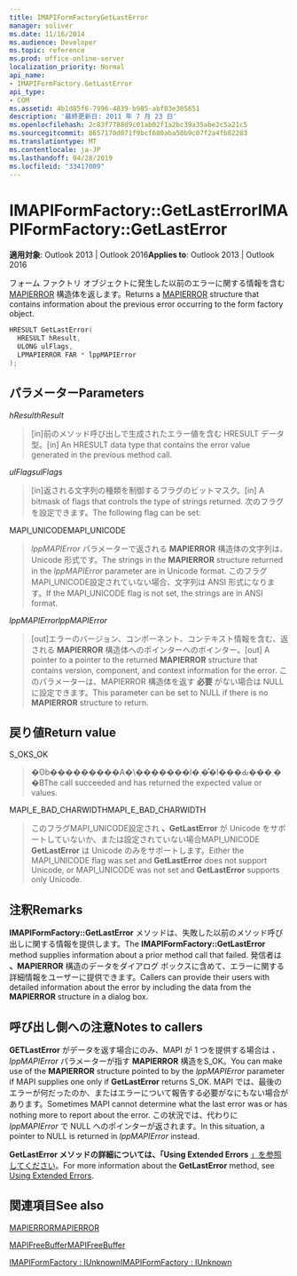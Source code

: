 ```yaml
---
title: IMAPIFormFactoryGetLastError
manager: soliver
ms.date: 11/16/2014
ms.audience: Developer
ms.topic: reference
ms.prod: office-online-server
localization_priority: Normal
api_name:
- IMAPIFormFactory.GetLastError
api_type:
- COM
ms.assetid: 4b1d85f6-7996-4839-b985-abf83e305651
description: '最終更新日: 2011 年 7 月 23 日'
ms.openlocfilehash: 2c83f7788d9c01ab02f1a2bc39a35abe2c5a21c5
ms.sourcegitcommit: 8657170d071f9bcf680aba50b9c07f2a4fb82283
ms.translationtype: MT
ms.contentlocale: ja-JP
ms.lasthandoff: 04/28/2019
ms.locfileid: "33417009"
---
```

# <a name="imapiformfactorygetlasterror"></a><span data-ttu-id="5b0ee-103">IMAPIFormFactory::GetLastError</span><span class="sxs-lookup"><span data-stu-id="5b0ee-103">IMAPIFormFactory::GetLastError</span></span>

  
  
<span data-ttu-id="5b0ee-104">**適用対象**: Outlook 2013 | Outlook 2016</span><span class="sxs-lookup"><span data-stu-id="5b0ee-104">**Applies to**: Outlook 2013 | Outlook 2016</span></span> 
  
<span data-ttu-id="5b0ee-105">フォーム ファクトリ オブジェクトに発生した以前のエラーに関する情報を含む [MAPIERROR](mapierror.md) 構造体を返します。</span><span class="sxs-lookup"><span data-stu-id="5b0ee-105">Returns a [MAPIERROR](mapierror.md) structure that contains information about the previous error occurring to the form factory object.</span></span> 
  
```cpp
HRESULT GetLastError(
  HRESULT hResult,
  ULONG ulFlags,
  LPMAPIERROR FAR * lppMAPIError
);
```

## <a name="parameters"></a><span data-ttu-id="5b0ee-106">パラメーター</span><span class="sxs-lookup"><span data-stu-id="5b0ee-106">Parameters</span></span>

 <span data-ttu-id="5b0ee-107">_hResult_</span><span class="sxs-lookup"><span data-stu-id="5b0ee-107">_hResult_</span></span>
  
> <span data-ttu-id="5b0ee-108">[in]前のメソッド呼び出しで生成されたエラー値を含む HRESULT データ型。</span><span class="sxs-lookup"><span data-stu-id="5b0ee-108">[in] An HRESULT data type that contains the error value generated in the previous method call.</span></span>
    
 <span data-ttu-id="5b0ee-109">_ulFlags_</span><span class="sxs-lookup"><span data-stu-id="5b0ee-109">_ulFlags_</span></span>
  
> <span data-ttu-id="5b0ee-110">[in]返される文字列の種類を制御するフラグのビットマスク。</span><span class="sxs-lookup"><span data-stu-id="5b0ee-110">[in] A bitmask of flags that controls the type of strings returned.</span></span> <span data-ttu-id="5b0ee-111">次のフラグを設定できます。</span><span class="sxs-lookup"><span data-stu-id="5b0ee-111">The following flag can be set:</span></span> 
    
<span data-ttu-id="5b0ee-112">MAPI_UNICODE</span><span class="sxs-lookup"><span data-stu-id="5b0ee-112">MAPI_UNICODE</span></span> 
  
> <span data-ttu-id="5b0ee-113">_lppMAPIError_ パラメーターで返される **MAPIERROR** 構造体の文字列は、Unicode 形式です。</span><span class="sxs-lookup"><span data-stu-id="5b0ee-113">The strings in the **MAPIERROR** structure returned in the  _lppMAPIError_ parameter are in Unicode format.</span></span> <span data-ttu-id="5b0ee-114">このフラグMAPI_UNICODE設定されていない場合、文字列は ANSI 形式になります。</span><span class="sxs-lookup"><span data-stu-id="5b0ee-114">If the MAPI_UNICODE flag is not set, the strings are in ANSI format.</span></span> 
    
 <span data-ttu-id="5b0ee-115">_lppMAPIError_</span><span class="sxs-lookup"><span data-stu-id="5b0ee-115">_lppMAPIError_</span></span>
  
> <span data-ttu-id="5b0ee-116">[out]エラーのバージョン、コンポーネント、コンテキスト情報を含む、返される **MAPIERROR** 構造体へのポインターへのポインター。</span><span class="sxs-lookup"><span data-stu-id="5b0ee-116">[out] A pointer to a pointer to the returned **MAPIERROR** structure that contains version, component, and context information for the error.</span></span> <span data-ttu-id="5b0ee-117">このパラメーターは、MAPIERROR 構造体を返す **必要** がない場合は NULL に設定できます。</span><span class="sxs-lookup"><span data-stu-id="5b0ee-117">This parameter can be set to NULL if there is no **MAPIERROR** structure to return.</span></span> 
    
## <a name="return-value"></a><span data-ttu-id="5b0ee-118">戻り値</span><span class="sxs-lookup"><span data-stu-id="5b0ee-118">Return value</span></span>

<span data-ttu-id="5b0ee-119">S_OK</span><span class="sxs-lookup"><span data-stu-id="5b0ee-119">S_OK</span></span> 
  
> <span data-ttu-id="5b0ee-120">�ʘb���������A�\�������l�܂��͒l���Ԃ���܂��B</span><span class="sxs-lookup"><span data-stu-id="5b0ee-120">The call succeeded and has returned the expected value or values.</span></span>
    
<span data-ttu-id="5b0ee-121">MAPI_E_BAD_CHARWIDTH</span><span class="sxs-lookup"><span data-stu-id="5b0ee-121">MAPI_E_BAD_CHARWIDTH</span></span> 
  
> <span data-ttu-id="5b0ee-122">このフラグMAPI_UNICODE設定され **、GetLastError** が Unicode をサポートしていないか、または設定されていない場合MAPI_UNICODE **GetLastError** は Unicode のみをサポートします。</span><span class="sxs-lookup"><span data-stu-id="5b0ee-122">Either the MAPI_UNICODE flag was set and **GetLastError** does not support Unicode, or MAPI_UNICODE was not set and **GetLastError** supports only Unicode.</span></span> 
    
## <a name="remarks"></a><span data-ttu-id="5b0ee-123">注釈</span><span class="sxs-lookup"><span data-stu-id="5b0ee-123">Remarks</span></span>

<span data-ttu-id="5b0ee-124">**IMAPIFormFactory::GetLastError** メソッドは、失敗した以前のメソッド呼び出しに関する情報を提供します。</span><span class="sxs-lookup"><span data-stu-id="5b0ee-124">The **IMAPIFormFactory::GetLastError** method supplies information about a prior method call that failed.</span></span> <span data-ttu-id="5b0ee-125">発信者は **、MAPIERROR** 構造のデータをダイアログ ボックスに含めて、エラーに関する詳細情報をユーザーに提供できます。</span><span class="sxs-lookup"><span data-stu-id="5b0ee-125">Callers can provide their users with detailed information about the error by including the data from the **MAPIERROR** structure in a dialog box.</span></span> 
  
## <a name="notes-to-callers"></a><span data-ttu-id="5b0ee-126">呼び出し側への注意</span><span class="sxs-lookup"><span data-stu-id="5b0ee-126">Notes to callers</span></span>

<span data-ttu-id="5b0ee-127">**GETLastError** がデータを返す場合にのみ、MAPI が 1 つを提供する場合は _、lppMAPIError_ パラメーターが指す **MAPIERROR** 構造をS_OK。</span><span class="sxs-lookup"><span data-stu-id="5b0ee-127">You can make use of the **MAPIERROR** structure pointed to by the  _lppMAPIError_ parameter if MAPI supplies one only if **GetLastError** returns S_OK.</span></span> <span data-ttu-id="5b0ee-128">MAPI では、最後のエラーが何だったのか、またはエラーについて報告する必要がなにもない場合があります。</span><span class="sxs-lookup"><span data-stu-id="5b0ee-128">Sometimes MAPI cannot determine what the last error was or has nothing more to report about the error.</span></span> <span data-ttu-id="5b0ee-129">この状況では、代わりに  _lppMAPIError_ で NULL へのポインターが返されます。</span><span class="sxs-lookup"><span data-stu-id="5b0ee-129">In this situation, a pointer to NULL is returned in  _lppMAPIError_ instead.</span></span> 
  
<span data-ttu-id="5b0ee-130">**GetLastError メソッドの詳細については、「Using Extended Errors** [」を参照してください](mapi-extended-errors.md)。</span><span class="sxs-lookup"><span data-stu-id="5b0ee-130">For more information about the **GetLastError** method, see [Using Extended Errors](mapi-extended-errors.md).</span></span>
  
## <a name="see-also"></a><span data-ttu-id="5b0ee-131">関連項目</span><span class="sxs-lookup"><span data-stu-id="5b0ee-131">See also</span></span>



[<span data-ttu-id="5b0ee-132">MAPIERROR</span><span class="sxs-lookup"><span data-stu-id="5b0ee-132">MAPIERROR</span></span>](mapierror.md)
  
[<span data-ttu-id="5b0ee-133">MAPIFreeBuffer</span><span class="sxs-lookup"><span data-stu-id="5b0ee-133">MAPIFreeBuffer</span></span>](mapifreebuffer.md)
  
[<span data-ttu-id="5b0ee-134">IMAPIFormFactory : IUnknown</span><span class="sxs-lookup"><span data-stu-id="5b0ee-134">IMAPIFormFactory : IUnknown</span></span>](imapiformfactoryiunknown.md)

